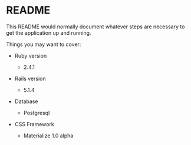 # README

This README would normally document whatever steps are necessary to get the
application up and running.

Things you may want to cover:

* Ruby version
  - 2.4.1 

* Rails version
  - 5.1.4

* Database
  - Postgresql

* CSS Framework
  - Materialize 1.0 alpha
